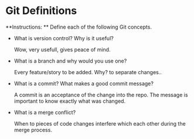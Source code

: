 # Git Definitions

**Instructions: ** Define each of the following Git concepts.

* What is version control?  Why is it useful?

  Wow, very usefull, gives peace of mind.
* What is a branch and why would you use one?

  Every feature/story to be added. Why? to separate    changes..
* What is a commit? What makes a good commit message?
  
  A commit is an acceptance of the change into the repo.  The message is important to know exactly what was changed.
* What is a merge conflict?

  When to pieces of code changes interfere which each other during the merge process.